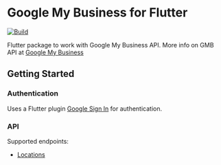 # Google My Business for Flutter

[![Build](https://github.com/Newgarden-Solutions/google_my_business/workflows/Dart/badge.svg)](https://github.com/Newgarden-Solutions/google_my_business/actions/workflows/dart.yml)

Flutter package to work with Google My Business API. 
More info on GMB API at [Google My Business](https://developers.google.com/my-business)

## Getting Started

### Authentication

Uses a Flutter plugin [Google Sign In](https://pub.dev/packages/google_sign_in) for authentication.

### API

Supported endpoints:

* [Locations](https://developers.google.com/my-business/reference/rest/v4/accounts.locations)

